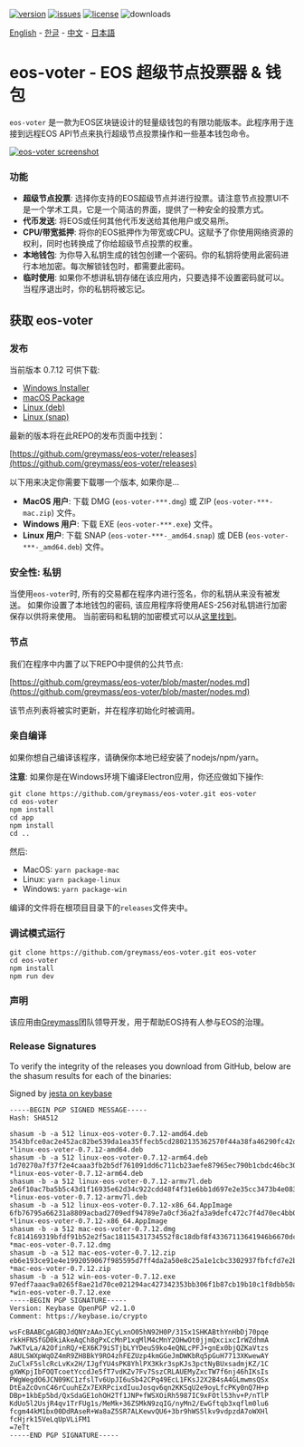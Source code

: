 [![version](https://img.shields.io/github/release/greymass/eos-voter/all.svg)](https://github.com/greymass/eos-voter/releases)
[![issues](https://img.shields.io/github/issues/greymass/eos-voter.svg)](https://github.com/greymass/eos-voter/issues)
[![license](https://img.shields.io/badge/license-MIT-blue.svg)](https://raw.githubusercontent.com/greymass/eos-voter/master/LICENSE)
![downloads](https://img.shields.io/github/downloads/greymass/eos-voter/total.svg)

[English](https://github.com/greymass/eos-voter/blob/master/README.md) - [한글](https://github.com/greymass/eos-voter/blob/master/README.kr.md) - [中文](https://github.com/greymass/eos-voter/blob/master/README.zh.md) - [日本語](https://github.com/greymass/eos-voter/blob/master/README.ja.md)

# eos-voter - EOS 超级节点投票器 & 钱包

`eos-voter` 是一款为EOS区块链设计的轻量级钱包的有限功能版本。此程序用于连接到远程EOS API节点来执行超级节点投票操作和一些基本钱包命令。

[![eos-voter screenshot](https://raw.githubusercontent.com/greymass/eos-voter/master/eos-voter.png)](https://raw.githubusercontent.com/greymass/eos-voter/master/eos-voter.png)

### 功能

- **超级节点投票**: 选择你支持的EOS超级节点并进行投票。请注意节点投票UI不是一个学术工具，它是一个简洁的界面，提供了一种安全的投票方式。
- **代币发送**: 将EOS或任何其他代币发送给其他用户或交易所。
- **CPU/带宽抵押**: 将你的EOS抵押作为带宽或CPU。这赋予了你使用网络资源的权利，同时也转换成了你给超级节点投票的权重。
- **本地钱包**: 为你导入私钥生成的钱包创建一个密码。你的私钥将使用此密码进行本地加密。每次解锁钱包时，都需要此密码。
- **临时使用**: 如果你不想讲私钥存储在该应用内，只要选择不设置密码就可以。当程序退出时，你的私钥将被忘记。

## 获取 eos-voter

### 发布

当前版本 0.7.12 可供下载:

- [Windows Installer](https://github.com/greymass/eos-voter/releases/download/v0.7.12/win-eos-voter-0.7.12.exe)
- [macOS Package](https://github.com/greymass/eos-voter/releases/download/v0.7.12/mac-eos-voter-0.7.12.dmg)
- [Linux (deb)](https://github.com/greymass/eos-voter/releases/download/v0.7.12/linux-eos-voter-0.7.12-amd64.deb)
- [Linux (snap)](https://github.com/greymass/eos-voter/releases/download/v0.7.12/linux-eos-voter-0.7.12-amd64.snap)

最新的版本将在此REPO的发布页面中找到：

[https://github.com/greymass/eos-voter/releases](https://github.com/greymass/eos-voter/releases)

以下用来决定你需要下载哪一个版本, 如果你是...

- **MacOS 用户**: 下载 DMG (`eos-voter-***.dmg`) 或 ZIP (`eos-voter-***-mac.zip`) 文件。
- **Windows 用户**: 下载 EXE (`eos-voter-***.exe`) 文件。
- **Linux 用户**: 下载 SNAP (`eos-voter-***-_amd64.snap`) 或 DEB (`eos-voter-***-_amd64.deb`) 文件。

### 安全性: 私钥

当使用`eos-voter`时, 所有的交易都在程序内进行签名，你的私钥从来没有被发送。 如果你设置了本地钱包的密码, 该应用程序将使用AES-256对私钥进行加密保存以供将来使用。 当前密码和私钥的加密模式可以从[这里找到](https://github.com/aaroncox/eos-voter/blob/master/app/shared/actions/wallet.js#L71-L86)。

### 节点

我们在程序中内置了以下REPO中提供的公共节点:

[https://github.com/greymass/eos-voter/blob/master/nodes.md](https://github.com/greymass/eos-voter/blob/master/nodes.md)

该节点列表将被实时更新，并在程序初始化时被调用。

### 亲自编译

如果你想自己编译该程序，请确保你本地已经安装了nodejs/npm/yarn。

**注意**: 如果你是在Windows环境下编译Electron应用，你还应做如下操作:

```
git clone https://github.com/greymass/eos-voter.git eos-voter
cd eos-voter
npm install
cd app
npm install
cd ..
```

然后:

- MacOS: `yarn package-mac`
- Linux: `yarn package-linux`
- Windows: `yarn package-win`

编译的文件将在根项目目录下的`releases`文件夹中。

### 调试模式运行

```
git clone https://github.com/greymass/eos-voter.git eos-voter
cd eos-voter
npm install
npm run dev
```

### 声明

该应用由[Greymass](https://greymass.com)团队领导开发，用于帮助EOS持有人参与EOS的治理。

### Release Signatures

To verify the integrity of the releases you download from GitHub, below are the shasum results for each of the binaries:

Signed by [jesta on keybase](https://keybase.io/jesta)

```
-----BEGIN PGP SIGNED MESSAGE-----
Hash: SHA512

shasum -b -a 512 linux-eos-voter-0.7.12-amd64.deb
3543bfce0ac2e452ac82be539da1ea35ffecb5cd2802135362570f44a38fa46290fc42d5f80546024d3df0edef1bc90e90c6031452c2c102aa153933d6684de9 *linux-eos-voter-0.7.12-amd64.deb
shasum -b -a 512 linux-eos-voter-0.7.12-arm64.deb
1d70270a7f37f2e4caaa3fb2b5df761091dd6c711cb23aefe87965ec790b1cbdc46bc3079548d862e803e3e0e5887da69653b98959c3112aeee9fd4152f3d874 *linux-eos-voter-0.7.12-arm64.deb
shasum -b -a 512 linux-eos-voter-0.7.12-armv7l.deb
2e6f10ac7ba5b5c43d1f16935e62d34c922cdd48f4f31e6bb1d697e2e35cc3473b4e083e4bdcac34273b81aaf7255ec4acc2bb42f9c0cc3dca8b9bf516cc2f74 *linux-eos-voter-0.7.12-armv7l.deb
shasum -b -a 512 linux-eos-voter-0.7.12-x86_64.AppImage
6fb76795a66231a8809acbad2709edf94789e7a0cf36a2fa3a9defc472c7f4d70ec4bb0d9e458d8330fa384b5c15d64c454cb429cf24de9a679dfd89febbf634 *linux-eos-voter-0.7.12-x86_64.AppImage
shasum -b -a 512 mac-eos-voter-0.7.12.dmg
fc814169319bfdf91b52e2f5ac18115431734552f8c18dbf8f43367113641946b6670dcb7805c1cfd9c37604af5adc0013e4634732d6abc450819e0f7b26dc3b *mac-eos-voter-0.7.12.dmg
shasum -b -a 512 mac-eos-voter-0.7.12.zip
eb6e193ce91e4e1992059067f985595d7ff4da2a50e8c25a1e1cbc3302937fbfcfd7e2b3117f776b690a9247f0392e4035e7f9c78e2c678497e0f308c6154309 *mac-eos-voter-0.7.12.zip
shasum -b -a 512 win-eos-voter-0.7.12.exe
97edf7aaac9a0265f8ae21d70ce021294ac427342353bb306f1b87cb19b10c1f8dbb50a1b51807587ae4c40dc92fbe06f70053343b93d54b2ec2675569dfef9e *win-eos-voter-0.7.12.exe
-----BEGIN PGP SIGNATURE-----
Version: Keybase OpenPGP v2.1.0
Comment: https://keybase.io/crypto

wsFcBAABCgAGBQJdQNYzAAoJECyLxnO05hN92H0P/315x1SHKABthYnHbDj70pqe
rkkHFNSfGD0kiAkeAqCh8gPxCcMnP1xqMlM4cMnY2OHwOt0jjmQxcixcIrWZdhmA
7wKTvLa/A2OfinRQ/+EX6K79iSTjbLYYDeuS9ko4eQNLcPFJ+gnEx0bjQZKaVtzs
A8ULSWXpWqOZ4mR9ZH8BkY9RO4zhFEZUzp4kmGGeJmDWKbRq5pGuH7713XKwewAY
ZuClxF5slcRcLvKx2H/IJgfYU4sPK8YhlPX3Kkr3spKJs3pctNyBUxsadmjKZ/1C
gXWKpjIbFOQTcoetYccdJe5fT7vdKZv7Fv7SszCRLAUEMyZxcTW7f6nj46hIKsIs
PWgWegdO6JCN09KC1zfslTv6UpJI6uSb42CPq49EcL1FKsJ2X2B4sA4GLmwmsQSx
DtEaZcOvnC46rCuuhEZx7EXRPcixdIuuJosqv6qn2KKSqU2e9oyLfcPKy0nQ7H+p
DBp+1kbEp5bd/QxSdaGE1ohOH2Tf1JNP+fWSXOiRh5987IC9xFOtl53hv+P/nTlP
KdUo5l2UsjR4qv1TrFUg1s/MeMk+36ZSMkN9zqIG/nyMn2/EwGftqb3xqflm0lu6
fcgm44kM1bx00DdRAseR+Wa8aZ5SR7ALKewvQU6+3br9hWS5lkv9vdpzdA7oWXHl
fcHjrk15VeLqUpVLiFM1
=7eTt
-----END PGP SIGNATURE-----
```

